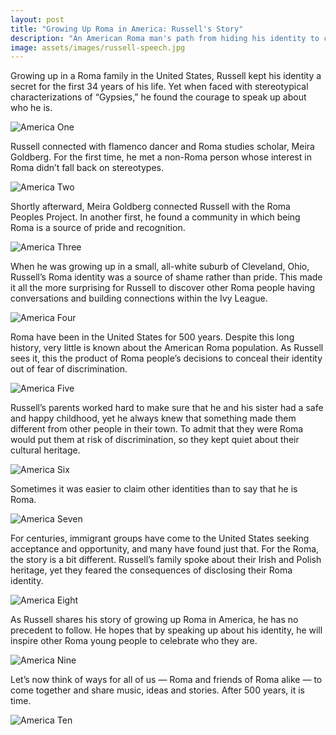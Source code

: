 ```yaml
---
layout: post
title: "Growing Up Roma in America: Russell's Story"
description: "An American Roma man's path from hiding his identity to celebrating his culture" 
image: assets/images/russell-speech.jpg
---
```


Growing up in a Roma family in the United States, Russell kept his identity a secret for the first 34 years of his life. Yet when faced with stereotypical characterizations of “Gypsies,” he found the courage to speak up about who he is.

![America One]({{site.baseurl}}/assets/images/america-one.jpg)

Russell connected with flamenco dancer and Roma studies scholar, Meira Goldberg. For the first time, he met a non-Roma person whose interest in Roma didn’t fall back on stereotypes.

![America Two]({{site.baseurl}}/assets/images/america-two.jpg)

Shortly afterward, Meira Goldberg connected Russell with the Roma Peoples Project. In another first, he found a community in which being Roma is a source of pride and recognition.

![America Three]({{site.baseurl}}/assets/images/america-three.jpg)

When he was growing up in a small, all-white suburb of Cleveland, Ohio, Russell’s Roma identity was a source of shame rather than pride. This made it all the more surprising for Russell to discover other Roma people having conversations and building connections within the Ivy League.

![America Four]({{site.baseurl}}/assets/images/america-four.jpg)

Roma have been in the United States for 500 years. Despite this long history, very little is known about the American Roma population. As Russell sees it, this the product of Roma people’s decisions to conceal their identity out of fear of discrimination.

![America Five]({{site.baseurl}}/assets/images/america-five.jpg)

Russell’s parents worked hard to make sure that he and his sister had a safe and happy childhood, yet he always knew that something made them different from other people in their town. To admit that they were Roma would put them at risk of discrimination, so they kept quiet about their cultural heritage.

![America Six]({{site.baseurl}}/assets/images/america-six.jpg)

Sometimes it was easier to claim other identities than to say that he is Roma.

![America Seven]({{site.baseurl}}/assets/images/america-seven.jpg)

For centuries, immigrant groups have come to the United States seeking acceptance and opportunity, and many have found just that. For the Roma, the story is a bit different. Russell’s family spoke about their Irish and Polish heritage, yet they feared the consequences of disclosing their Roma identity.

![America Eight]({{site.baseurl}}/assets/images/america-eight.jpg)

As Russell shares his story of growing up Roma in America, he has no precedent to follow. He hopes that by speaking up about his identity, he will inspire other Roma young people to celebrate who they are.

![America Nine]({{site.baseurl}}/assets/images/america-nine.jpg)

Let’s now think of ways for all of us — Roma and friends of Roma alike — to come together and share music, ideas and stories. After 500 years, it is time.

![America Ten]({{site.baseurl}}/assets/images/america-ten.jpg)
